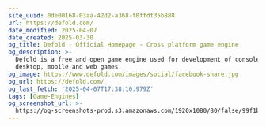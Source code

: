 ```yaml
---
site_uuid: 0de00168-03aa-42d2-a368-f0ffdf35b888
url: https://defold.com/
date_modified: 2025-04-07
date_created: 2025-03-30
og_title: Defold - Official Homepage - Cross platform game engine
og_description: >-
  Defold is a free and open game engine used for development of console,
  desktop, mobile and web games.
og_image: https://www.defold.com/images/social/facebook-share.jpg
og_url: https://defold.com/
og_last_fetch: '2025-04-07T17:38:10.979Z'
tags: [Game-Engines]
og_screenshot_url: >-
  https://og-screenshots-prod.s3.amazonaws.com/1920x1080/80/false/99f1b4f4e64421c09850ec08bc8f0a21cf79a4d4cdf246aff1f335da15be6052.jpeg
---
```


